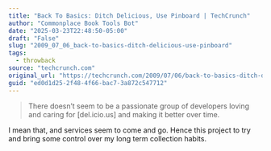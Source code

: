 ```yaml
---
title: "Back To Basics: Ditch Delicious, Use Pinboard | TechCrunch"
author: "Commonplace Book Tools Bot"
date: "2025-03-23T22:48:50-05:00"
draft: "False"
slug: "2009_07_06_back-to-basics-ditch-delicious-use-pinboard"
tags:
  - throwback
source: "techcrunch.com"
original_url: "https://techcrunch.com/2009/07/06/back-to-basics-ditch-delicious-use-pinboard/"
guid: "ed0d1d25-2f48-4f66-bac7-3a872c547712"
---
```


> There doesn’t seem to be a passionate group of developers loving and caring for [del.icio.us] and making it better over time.

I mean that, and services seem to come and go. Hence this project to try and bring some control over my long term collection habits.